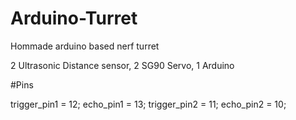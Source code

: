 # Arduino-Turret
 Hommade arduino based nerf turret


2 Ultrasonic Distance sensor,
2 SG90 Servo,
1 Arduino

#Pins

trigger_pin1 = 12;
echo_pin1 = 13;
trigger_pin2 = 11;
echo_pin2 = 10;
